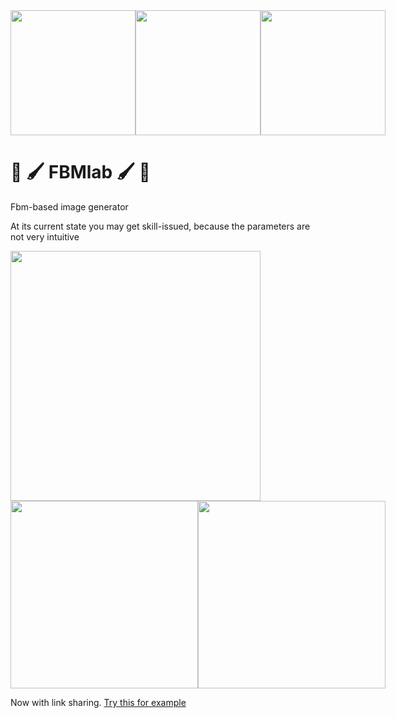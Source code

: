 <div style="display:flex">
  <img src="https://github.com/user-attachments/assets/ef9c0948-c22f-4325-862d-c41fa7feb6c1" height="200"/>
  <img src="https://github.com/user-attachments/assets/df3bd467-45db-4657-ae2c-321153fc47c6" height="200"/>
  <img src="https://github.com/user-attachments/assets/db0c5faf-5f00-4bdf-8d08-79641563a15d" height="200"/>
</div>

# 🌈 🖌️ FBMlab 🖌️ 🌈

Fbm-based image generator

At its current state you may get skill-issued, because the parameters are not very intuitive

<img src="https://github.com/user-attachments/assets/cbf92f4d-4fc2-4dfd-82e8-b272705b1e09" height="400" />

<div style="display:flex">
  <img src="https://github.com/user-attachments/assets/1e96d9da-c069-4990-863a-b2c1991bdd7f" height="300"/>
  <img src="https://github.com/user-attachments/assets/9125cdc3-27e0-41eb-af95-e3c1f549d38e" height="300"/>
</div>

Now with link sharing. [Try this for example](https://fbmlab.vercel.app/?u_time_x=0.725&u_lacunarity_x=1.95&u_persistence_x=0.5025&u_scale_x=4.0105&u_position_x=5.394628099173543&u_position_y=0.32541322314049675&u_rot1_x=0.696&u_col0_x=1&u_col0_y=0.21568627450980393&u_col0_z=0&u_pow0_x=3.1069&u_col1_x=0.25882352941176473&u_col1_y=0&u_col1_z=0.3058823529411765&u_pow1_x=8.6014&u_col2_x=0.28627450980392155&u_col2_y=0.4745098039215686&u_col2_z=0.8509803921568627&u_pow2_x=5.1049&u_smoothness_x=0.4802&u_voronoi_x=1.18&u_fScale_x=5.1085&u_gamma_x=1.4&u_exposure_x=6.5)
